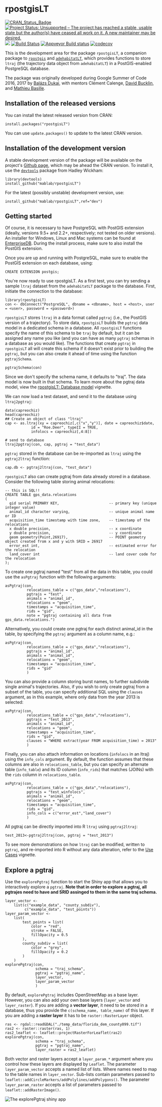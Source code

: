 rpostgisLT
==========

[![CRAN\_Status\_Badge](http://www.r-pkg.org/badges/version/rpostgisLT)](https://CRAN.R-project.org/package=rpostgisLT)
[![Project Status: Unsupported – The project has reached a stable, usable state but the author(s) have ceased all work on it. A new maintainer may be desired.](https://www.repostatus.org/badges/latest/unsupported.svg)](https://www.repostatus.org/#unsupported)
![](http://cranlogs.r-pkg.org/badges/rpostgisLT)
[![Build Status](https://travis-ci.org/mablab/rpostgisLT.svg?branch=dev)](https://travis-ci.org/mablab/rpostgisLT)
[![Appveyor Build status](https://ci.appveyor.com/api/projects/status/i4udcibut1wih4bn/branch/dev?svg=true)](https://ci.appveyor.com/project/balazsdukai/rpostgislt/branch/master)
[![codecov](https://codecov.io/gh/mablab/rpostgisLT/branch/dev/graph/badge.svg)](https://codecov.io/gh/mablab/rpostgisLT)




This is the development area for the package `rpostgisLT`, a companion package to [`rpostgis`](https://github.com/mablab/rpostgis) and [`adehabitatLT`](https://CRAN.R-project.org/package=adehabitatLT), which provides functions to store `ltraj` (the trajectory data object from `adehabitatLT`) in a PostGIS-enabled PostgreSQL database.

The package was originally developed during Google Summer of Code 2016, 2017 by [Balázs Dukai](https://github.com/balazsdukai), with mentors Clément Calenge, [David Bucklin](https://github.com/dnbucklin), and [Mathieu Basille](https://github.com/basille).

## Installation of the released versions

You can install the latest released version from CRAN:

    install.packages("rpostgisLT")

You can use `update.packages()` to update to the latest CRAN version.

## Installation of the development version

A stable development version of the package will be available on the project's [Github page](https://github.com/mablab/rpostgisLT), which may be ahead the CRAN version. To install it, use the [`devtools`](https://CRAN.R-project.org/package=devtools) package from Hadley Wickham:

    library(devtools)
    install_github("mablab/rpostgisLT")
    
For the latest (possibly unstable) development version, use:

    install_github("mablab/rpostgisLT",ref="dev")

## Getting started

Of course, it is necessary to have PostgreSQL with PostGIS extension (ideally, versions 9.5+ and 2.2+, respectively; not tested on older versions). An installer for Windows, Linux and Mac systems can be found at [EnterpriseDB](http://www.enterprisedb.com/downloads/postgres-postgresql-downloads). During the install process, make sure to also install the PostGIS extension.

Once you are up and running with PostgreSQL, make sure to enable the PostGIS extension on each database, using:

    CREATE EXTENSION postgis;
    
You're now ready to use rpostgisLT. As a first test, you can try sending a sample `ltraj` dataset from the `adehabitatLT` package to the database. First, initiate the connection to the database:

    library(rpostgisLT)
    con <- dbConnect("PostgreSQL", dbname = <dbname>, host = <host>, user = <user>, password = <password>)
    
`rpostgisLT` stores `ltraj` in a data format called `pgtraj` (i.e., the PostGIS version of a trajectory). To store data, `rpostgisLT` builds the `pgtraj` data model in a dedicated schema in a database. All `rpostgisLT` functions specify the name of this schema to be `traj` by default, but it can be assigned any name you like (and you can have as many `pgtraj` schemas in a database as you would like). The functions that create `pgtraj` in `rpostgisLT` all will create this schema if it doesn't exist prior to building the `pgtraj`, but you can also create it ahead of time using the function `pgtrajSchema`.

    pgtrajSchema(con)
    
Since we don't specify the schema name, it defaults to "traj". The data model is now built in that schema. To learn more about the pgtraj data model, view the [rpostgisLT: Database model](https://github.com/mablab/rpostgisLT/wiki/The-traj-database-model) vignette.

We can now load a test dataset, and send it to the database using `ltraj2pgtraj`:

    data(capreochiz)
    head(capreochiz)
    ## Create an object of class "ltraj"
    cap <- as.ltraj(xy = capreochiz[,c("x","y")], date = capreochiz$date,
                id = "Roe.Deer", typeII = TRUE,
                infolocs = capreochiz[,4:8])
                
    # send to database
    ltraj2pgtraj(con, cap, pgtraj = "test_data")

`pgtraj` stored in the database can be re-imported as `ltraj` using the `pgtraj2ltraj` function:

    cap.db <- pgtraj2ltraj(con, "test_data")

`rpostgisLT` also can create pgtraj from data already stored in a database. Consider the following table storing animal relocations:
    
    -- this is SQL!!
    CREATE TABLE gps_data.relocations
    (
      gid serial PRIMARY KEY,                       -- primary key (unique integer value)
      animal_id character varying,                  -- unique animal name or ID
      acquisition_time timestamp with time zone,    -- timestamp of the relocations 
      x double precision,                           -- x coordinate
      y double precision,                           -- y coordinate
      geom geometry(Point,26917),                   -- POINT geometry object created from x and y with SRID = 26917
      error_est int,                                -- estimated error for the relocation
      land_cover int                                -- land cover code for the relocation
    );

To create one pgtraj named "test" from all the data in this table, you could use the `asPgtraj` function with the following arguments:

    asPgtraj(con,
              relocations_table = c("gps_data","relocations"),
              pgtrajs = "test",
              animals = "animal_id",
              relocations = "geom",
              timestamps = "acquisition_time",
              rids = "gid",
              note = "pgtraj containing all data from gps_data.relocations.")
              
Alternatively, you could create one pgtraj for each distinct animal_id in the table, by specifying the `pgtraj` argument as a column name, e.g.:

    asPgtraj(con,
              relocations_table = c("gps_data","relocations"),
              pgtrajs = "animal_id",
              animals = "animal_id",
              relocations = "geom",
              timestamps = "acquisition_time",
              rids = "gid"
              )
              
You can also provide a column storing burst names, to further subdivide single animal's trajectories. Also, if you wish to only create pgtraj from a subset of the table, you can specify additional SQL using the `clauses` argument, as in this example, where only data from the year 2013 is selected:

    asPgtraj(con,
              relocations_table = c("gps_data","relocations"),
              pgtrajs = "test_2013",
              animals = "animal_id",
              relocations = "geom",
              timestamps = "acquisition_time",
              rids = "gid",
              clauses = "WHERE extract(year FROM acquisition_time) = 2013"
              )

Finally, you can also attach information on locations (`infolocs` in an ltraj) using the `info_cols` argument. By default, the function assumes that these columns are also in `relocations_table`, but you can specify an alternate table (`info_table`) and its ID column (`info_rids`) that matches (JOINs) with the `rids` column in `relocations_table`.

    asPgtraj(con,
              relocations_table = c("gps_data","relocations"),
              pgtrajs = "test_winfolocs",
              animals = "animal_id",
              relocations = "geom",
              timestamps = "acquisition_time",
              rids = "gid",
              info_cols = c("error_est","land_cover")
              )
              
All pgtraj can be directly imported into R `ltraj` using `pgtraj2ltraj`:

    test_2013<-pgtraj2ltraj(con, pgtraj = "test_2013")
    
To see more demonstrations on how `ltraj` can be modified, written to `pgtraj`, and re-imported into R without any data alteration, refer to the [Use Cases](https://github.com/mablab/rpostgisLT/wiki/Use-cases-for-the-rpostgisLT-package) vignette.

## Explore a pgtraj

Use the `explorePgtraj` function to start the Shiny app that allows you to interactively explore a `pgtraj`. **Note that in order to explore a pgtraj, all pgtrajes need to have and SRID assinged to them in the same traj schema.**

    layer_vector <-
        list(c("example_data", "county_subdiv"),
             c("example_data", "test_points"))
    layer_param_vector <-
        list(
            test_points = list(
                color = "red",
                stroke = FALSE,
                fillOpacity = 0.5
            ),
            county_subdiv = list(
                color = "grey",
                fillOpacity = 0.2
            )
        )
    explorePgtraj(con,
                  schema = "traj_schema",
                  pgtraj = "pgtraj_name",
                  layer_vector,
                  layer_param_vector
                  )

By default, `explorePgtraj` includes OpenStreetMap as a base layer. However, you can also add your own base layers (`layer_vector` and `layer_raster`). If you are adding a **vector layer**, it need to be stored in a database, thus you provide the `c(schema_name, table_name)` of this layer. If you are adding a **raster layer** it has to be `raster::RasterLayer` object.

    ras <- rgdal::readGDAL("./temp_data/florida_dem_county099.tif")
    ras2 <- raster::raster(ras, 1)
    ras2_leaflet <- leaflet::projectRasterForLeaflet(ras2)
    explorePgtraj(con,
                  schema = "traj_schema",
                  pgtraj = "pgtraj_name",
                  layer_raster = ras2_leaflet)

Both vector and raster layers accept a `layer_param_*` argument where you control how these layers are displayed by `Leaflet`. The parameter `layer_param_vector` accepts a named list of lists. Where names need to map to the table names in `layer_vector`. Sub-lists contain parameters passed to `leaflet::addCircleMarkers/addPolylines/addPolygons()`. The parameter `layer_param_raster` accepts a list of parameters passed to `leaflet::addRasterImage()`.

![The explorePgtraj shiny app](https://github.com/mablab/rpostgisLT/blob/master/vignettes/fig/explorePgtraj.png)


